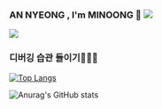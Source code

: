 ### AN NYEONG , I'm MINOONG 🦔 <a href="https://hits.seeyoufarm.com"><img src="https://hits.seeyoufarm.com/api/count/incr/badge.svg?url=https%3A%2F%2Fgithub.com%2Fgjbae1212%2Fhit-counter&count_bg=%2363C3FF&title_bg=%2348B9FF&icon=twitter.svg&icon_color=%23FFFFFF&title=hits&edge_flat=true"/></a>

<img src="http://img.shields.io/badge/-hibiscustrionum-4285F4?style=flat&logo=Instagram&link=http://instagram.com/hibiscustrionum/"/></a>

### 디버깅 습관 들이기👩🏻‍💻

[![Top Langs](https://github-readme-stats.vercel.app/api/top-langs/?username=minyong2&layout=compact)](https://github.com/minyong2/github-readme-stats)
 

<!--
**minyong2/minyong2** is a ✨ _special_ ✨ repository because its `README.md` (this file) appears on your GitHub profile.

Here are some ideas to get you started:

- 🔭 I’m currently working on ...
- 🌱 I’m currently learning ...
- 👯 I’m looking to collaborate on ...
- 🤔 I’m looking for help with ...
- 💬 Ask me about ...
- 📫 How to reach me: ...
- 😄 Pronouns: ...
- ⚡ Fun fact: ...
-->

![Anurag's GitHub stats](https://github-readme-stats.vercel.app/api?username=minyong2&show_icons=true)


